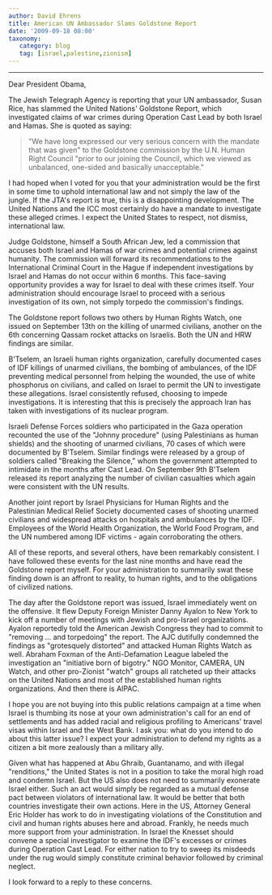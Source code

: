 ```yaml
---
author: David Ehrens
title: American UN Ambassador Slams Goldstone Report
date: '2009-09-18 08:00'
taxonomy:
   category: blog
   tag: [israel,palestine,zionism]
---
```

---

Dear President Obama,

The Jewish Telegraph Agency is reporting that your UN ambassador, Susan Rice, has slammed the United Nations' Goldstone Report, which investigated claims of war crimes during Operation Cast Lead by both Israel and Hamas. She is quoted as saying:
  > "We have long expressed our very serious concern with the mandate that was given" to the Goldstone commission by the U.N. Human Right Council "prior to our joining the Council, which we viewed as unbalanced, one-sided and basically unacceptable."  

I had hoped when I voted for you that your administration would be the first in some time to uphold international law and not simply the law of the jungle. If the JTA's report is true, this is a disappointing development. The United Nations and the ICC most certainly do have a mandate to investigate these alleged crimes. I expect the United States to respect, not dismiss, international law.

Judge Goldstone, himself a South African Jew, led a commission that accuses both Israel and Hamas of war crimes and potential crimes against humanity. The commission will forward its recommendations to the International Criminal Court in the Hague if independent investigations by Israel and Hamas do not occur within 6 months. This face-saving opportunity provides a way for Israel to deal with these crimes itself. Your administration should encourage Israel to proceed with a serious investigation of its own, not simply torpedo the commission's findings.

The Goldstone report follows two others by Human Rights Watch, one issued on September 13th on the killing of unarmed civilians, another on the 6th concerning Qassam rocket attacks on Israelis. Both the UN and HRW findings are similar.

B'Tselem, an Israeli human rights organization, carefully documented cases of IDF killings of unarmed civilians, the bombing of ambulances, of the IDF preventing medical personnel from helping the wounded, the use of white phosphorus on civilians, and called on Israel to permit the UN to investigate these allegations. Israel consistently refused, choosing to impede investigations. It is interesting that this is precisely the approach Iran has taken with investigations of its nuclear program. 

Israeli Defense Forces soldiers who participated in the Gaza operation recounted the use of the "Johnny procedure" (using Palestinians as human shields) and the shooting of unarmed civilians, 70 cases of which were documented by B'Tselem. Similar findings were released by a group of soldiers called "Breaking the Silence," whom the government attempted to intimidate in the months after Cast Lead. On September 9th B'Tselem released its report analyzing the number of civilian casualties which again were consistent with the UN results.

Another joint report by Israel Physicians for Human Rights and the Palestinian Medical Relief Society documented cases of shooting unarmed civilians and widespread attacks on hospitals and ambulances by the IDF. Employees of the World Health Organization, the World Food Program, and the UN numbered among IDF victims - again corroborating the others.

All of these reports, and several others, have been remarkably consistent. I have followed these events for the last nine months and have read the Goldstone report myself. For your administration to summarily swat these finding down is an affront to reality, to human rights, and to the obligations of civilized nations.

The day after the Goldstone report was issued, Israel immediately went on the offensive. It flew Deputy Foreign Minister Danny Ayalon to New York to kick off a number of meetings with Jewish and pro-Israel organizations. Ayalon reportedly told the American Jewish Congress they had to commit to "removing ... and torpedoing" the report. The AJC dutifully condemned the findings as "grotesquely distorted" and attacked Human Rights Watch as well. Abraham Foxman of the Anti-Defamation League labeled the investigation an "initiative born of bigotry." NGO Monitor, CAMERA, UN Watch, and other pro-Zionist "watch" groups all ratcheted up their attacks on the United Nations and most of the established human rights organizations. And then there is AIPAC.

I hope you are not buying into this public relations campaign at a time when Israel is thumbing its nose at your own administration's call for an end of settlements and has added racial and religious profiling to Americans' travel visas within Israel and the West Bank. I ask you: what do you intend to do about this latter issue? I expect your administration to defend my rights as a citizen a bit more zealously than a military ally.

Given what has happened at Abu Ghraib, Guantanamo, and with illegal "renditions," the United States is not in a position to take the moral high road and condemn Israel. But the US also does not need to summarily exonerate Israel either. Such an act would simply be regarded as a mutual defense pact between violators of international law. It would be better that both countries investigate their own actions. Here in the US, Attorney General Eric Holder has work to do in investigating violations of the Constitution and civil and human rights abuses here and abroad. Frankly, he needs much more support from your administration. In Israel the Knesset should convene a special investigator to examine the IDF's excesses or crimes during Operation Cast Lead. For either nation to try to sweep its misdeeds under the rug would simply constitute criminal behavior followed by criminal neglect.

I look forward to a reply to these concerns.
